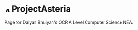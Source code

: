 # <img src="ui/appicon.ico" alt="Alt" width="16"/> ProjectAsteria

Page for Daiyan Bhuiyan's OCR A Level Computer Science NEA.
